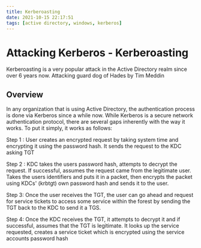 ```yaml
---
title: Kerberoasting
date: 2021-10-15 22:17:51
tags: [active directory, windows, kerberos]
---
```



# Attacking Kerberos - Kerberoasting

Kerberoasting is a very popular attack in the Active Directory realm since over 6 years now.  Attacking guard dog of Hades by Tim Meddin


## Overview 

In any organization that is using Active Directory, the authentication process is done via Kerberos since a while now. While Kerberos is a secure network authentication protocol, there are several gaps inherently with the way it works. To put it simply, it works as follows:

Step 1 : User creates an encrypted request by taking system time and encrypting it using the password hash. It sends the request to the KDC asking TGT

Step 2 : KDC takes the users password hash, attempts to decrypt the request. If successful, assumes the request came from the legitimate user. Takes the users identifiers and puts it in a packet, then encrypts the packet using KDCs' (krbtgt) own password hash and sends it to the user.

Step 3: Once the user receives the TGT, the user can go ahead and request for service tickets to access some service within the forest by sending the TGT back to the KDC to send it a TGS.

Step 4: Once the KDC receives the TGT, it attempts to decrypt it and if successful, assumes that the TGT is legitimate. It looks up the service requested, creates a service ticket which is encrypted using the service accounts password hash 
